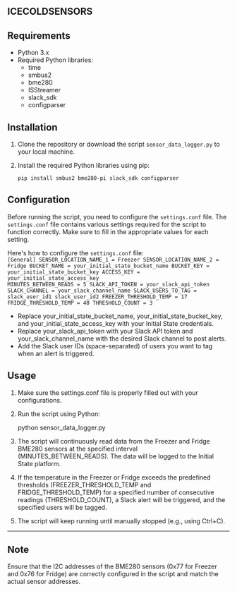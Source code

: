 ICECOLDSENSORS
--------------------------------------

Requirements
------------
- Python 3.x
- Required Python libraries:
  - time
  - smbus2
  - bme280
  - ISStreamer
  - slack_sdk
  - configparser

Installation
------------
1. Clone the repository or download the script `sensor_data_logger.py` to your local machine.

2. Install the required Python libraries using pip:

   `pip install smbus2 bme280-pi slack_sdk configparser`

Configuration
-------------
Before running the script, you need to configure the `settings.conf` file. The `settings.conf` file contains various settings required for the script to function correctly. Make sure to fill in the appropriate values for each setting.

Here's how to configure the `settings.conf` file:
<code>
[General]
SENSOR_LOCATION_NAME_1 = Freezer
SENSOR_LOCATION_NAME_2 = Fridge
BUCKET_NAME = your_initial_state_bucket_name
BUCKET_KEY = your_initial_state_bucket_key
ACCESS_KEY = your_initial_state_access_key
MINUTES_BETWEEN_READS = 5
SLACK_API_TOKEN = your_slack_api_token
SLACK_CHANNEL = your_slack_channel_name
SLACK_USERS_TO_TAG = slack_user_id1 slack_user_id2
FREEZER_THRESHOLD_TEMP = 17
FRIDGE_THRESHOLD_TEMP = 40
THRESHOLD_COUNT = 3
</code>
- Replace your_initial_state_bucket_name, your_initial_state_bucket_key, and your_initial_state_access_key with your Initial State credentials.
- Replace your_slack_api_token with your Slack API token and your_slack_channel_name with the desired Slack channel to post alerts.
- Add the Slack user IDs (space-separated) of users you want to tag when an alert is triggered.

Usage
-----
1. Make sure the settings.conf file is properly filled out with your configurations.

2. Run the script using Python:

   python sensor_data_logger.py

3. The script will continuously read data from the Freezer and Fridge BME280 sensors at the specified interval (MINUTES_BETWEEN_READS). The data will be logged to the Initial State platform.

4. If the temperature in the Freezer or Fridge exceeds the predefined thresholds (FREEZER_THRESHOLD_TEMP and FRIDGE_THRESHOLD_TEMP) for a specified number of consecutive readings (THRESHOLD_COUNT), a Slack alert will be triggered, and the specified users will be tagged.

5. The script will keep running until manually stopped (e.g., using Ctrl+C).

----
Note
----
Ensure that the I2C addresses of the BME280 sensors (0x77 for Freezer and 0x76 for Fridge) are correctly configured in the script and match the actual sensor addresses.
